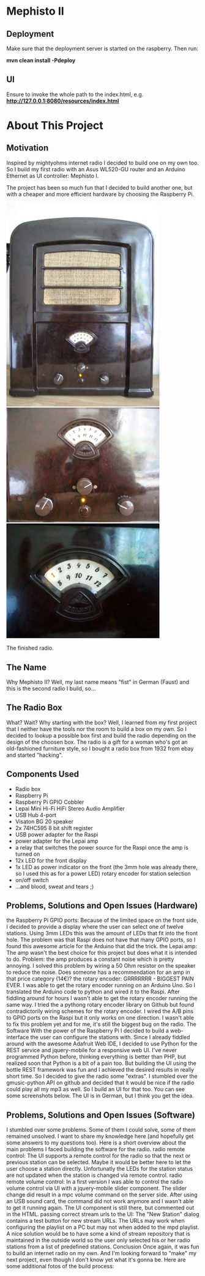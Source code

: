 Mephisto II
===========

Deployment
--------

Make sure that the deployment server is started on the raspberry.
Then run:

__mvn clean install -Pdeploy__


UI
--------

Ensure to invoke the whole path to the index.html, e.g. __http://127.0.0.1:8080/resources/index.html__




# About This Project

Motivation
--------
Inspired by mightyohms internet radio I decided to build one on my own too. 
So I build my first radio with an Asus WL520-GU router and an Arduino Ethernet as UI controller: Mephisto I.

The project has been so much fun that I decided to build another one, but with a cheaper and more efficient hardware 
by choosing the Raspberry Pi.

<img src="docs/2013-05-24 11.45.14.jpg" width="400">

<img src="docs/2013-05-24 11.45.44.jpg" width="400">

<img src="docs/2013-05-26 12.51.12.jpg" width="400">

The finished radio.


The Name
--------
Why Mephisto II? Well, my last name means "fist" in German (Faust) and this is the second radio I build, so...

## The Radio Box

What? Wait? Why starting with the box? Well, I learned from my first project that I neither have the tools nor the room 
to build a box on my own. So I decided to lookup a possible box first and
build the radio depending on the design of the choosen box. 
The radio is a gift for a woman who's got an old-fashioned furniture style, 
so I bought a radio box from 1932 from ebay and started "hacking".

## Components Used

- Radio box
- Raspberry Pi
- Raspberry Pi GPIO Cobbler
- Lepai Mini Hi-Fi HiFi Stereo Audio Amplifier
- USB Hub 4-port
- Visaton BG 20 speaker
- 2x 74HC595 8 bit shift register
- USB power adapter for the Raspi
- power adapter for the Lepai amp
- a relay that switches the power source for the Raspi once the amp is turned on
- 12x LED for the front display
- 1x LED as power indicator on the front (the 3mm hole was already there, so I used this as for a power LED)
rotary encoder for station selection
- on/off switch
- ...and blood, sweat and tears ;)

 
Problems, Solutions and Open Issues (Hardware)
--------
the Raspberry Pi GPIO ports: Because of the limited space on the front side, I decided to provide a display 
where the user can select one of twelve stations. Using 3mm LEDs this was the amount of LEDs that fit into the front hole. 
The problem was that Raspi does not have that many GPIO ports, so I found this awesome article for the Arduino that did the trick.
the Lepai amp: The amp wasn't the best choice for this project but does what it is intended to do. Problem: 
the amp produces a constant noise which is pretty annoying. I solved this problem by wiring a 50 Ohm resistor 
on the speaker to reduce the noise. Does someone has a recommendation for an amp in that price category (14€)?
the rotary encoder: GRRRRRRR - BIGGEST PAIN EVER. I was able to get the rotary encoder running on an Arduino Uno. 
So I translated the Arduino code to python and wired it to the Raspi. After fiddling around for hours 
I wasn't able to get the rotary encoder running the same way. I tried the a pythong rotary encoder library on Github 
but found contradictorily wiring schemes for the rotary encoder. I wired the A/B pins to GPIO ports on the Raspi 
but it only works on one direction. I wasn't able to fix this problem yet and for me, it's still the biggest bug on the radio.
The Software
With the power of the Raspberry Pi I decided to build a web-interface the user can configure the stations with. 
Since I already fiddled around with the awesome Adafruit Web IDE, I decided to use Python for the REST service 
and jquery-mobile for a responsive web UI. I've never programmed Python before, thinking everything is better than PHP, 
but realized soon that Python is a bit of a pain too. But building the UI using the bottle REST framework was fun and 
I achieved the desired results in really short time. So I decided to give the radio some "extras". 
I stumbled over the gmusic-python API on github and decided that it would be nice if the radio could play all my mp3 as well. 
So I build an UI for that too. You can see some screenshots below. The UI is in German, but I think you get the idea.

Problems, Solutions and Open Issues (Software)
--------
I stumbled over some problems. Some of them I could solve, some of them remained unsolved. I want to share my knowledge here (and hopefully get some answers to my questions too). Here is a short overview about the main problems I faced building the software for the radio.
radio remote control: The UI supports a remote control for the radio so that the next or previous station can be selected. Maybe it would be better here to let the user choose a station directly. Unfortunatly the LEDs for the station status are not updated when the station is changed via remote control.
radio remote volume control: In a first version I was able to control the radio volume control via UI with a jquery-mobile slider component. The slider change did result in a mpc volume command on the server side. After using an USB sound card, the command did not work anymore and I wasn't able to get it running again. The UI component is still there, but commented out in the HTML.
passing correct stream urls to the UI: The "New Station" dialog contains a test button for new stream URLs. The URLs may work when configuring the playlist on a PC but may not when added to the mpd playlist. A nice solution would be to have some a kind of stream repository that is maintained in the outside world so the user only selected his or her radio stations from a list of predefined stations.
Conclusion
Once again, it was fun to build an internet radio on my own. And I'm looking forward to "make" my next project, even though I don't know yet what it's gonna be. Here are some additional fotos of the build process:
